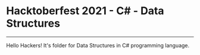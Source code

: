# Hacktoberfest 2021 - C# - Data Structures
___
Hello Hackers! It's folder for Data Structures in C# programming language.